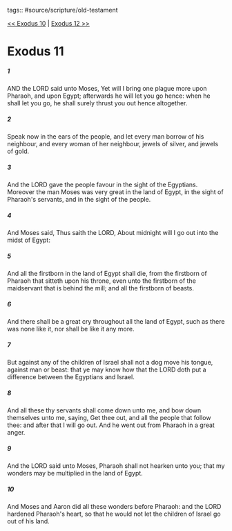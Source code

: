 tags:: #source/scripture/old-testament

[<< Exodus 10](source/scripture/old-testament/02_Exodus/Exodus_10.md) | [Exodus 12 >>](source/scripture/old-testament/02_Exodus/Exodus_12.md)

# Exodus 11

##### 1

AND the LORD said unto Moses, Yet will I bring one plague more upon Pharaoh, and upon Egypt; afterwards he will let you go hence: when he shall let you go, he shall surely thrust you out hence altogether.

##### 2

Speak now in the ears of the people, and let every man borrow of his neighbour, and every woman of her neighbour, jewels of silver, and jewels of gold.

##### 3

And the LORD gave the people favour in the sight of the Egyptians. Moreover the man Moses was very great in the land of Egypt, in the sight of Pharaoh's servants, and in the sight of the people.

##### 4

And Moses said, Thus saith the LORD, About midnight will I go out into the midst of Egypt:

##### 5

And all the firstborn in the land of Egypt shall die, from the firstborn of Pharaoh that sitteth upon his throne, even unto the firstborn of the maidservant that is behind the mill; and all the firstborn of beasts.

##### 6

And there shall be a great cry throughout all the land of Egypt, such as there was none like it, nor shall be like it any more.

##### 7

But against any of the children of Israel shall not a dog move his tongue, against man or beast: that ye may know how that the LORD doth put a difference between the Egyptians and Israel.

##### 8

And all these thy servants shall come down unto me, and bow down themselves unto me, saying, Get thee out, and all the people that follow thee: and after that I will go out. And he went out from Pharaoh in a great anger.

##### 9

And the LORD said unto Moses, Pharaoh shall not hearken unto you; that my wonders may be multiplied in the land of Egypt.

##### 10

And Moses and Aaron did all these wonders before Pharaoh: and the LORD hardened Pharaoh's heart, so that he would not let the children of Israel go out of his land.
